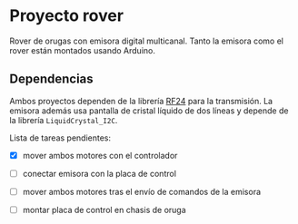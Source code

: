 # Proyecto rover 

Rover de orugas con emisora digital multicanal. Tanto la emisora como el rover están montados usando Arduino. 


## Dependencias

Ambos proyectos dependen de la librería [RF24](http://nRF24.github.io/RF24) para la transmisión. La emisora además usa pantalla de cristal líquido de dos líneas y depende de la librería `LiquidCrystal_I2C`.


Lista de tareas pendientes:

- [x] mover ambos motores con el controlador
- [ ] conectar emisora con la placa de control
- [ ] mover ambos motores tras el envío de comandos de la emisora
- [ ] montar placa de control en chasis de oruga

